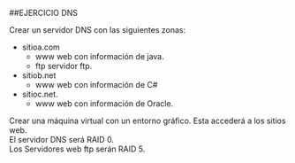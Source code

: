 ##EJERCICIO DNS

Crear un servidor DNS con las siguientes zonas:  
- sitioa.com  
    - www web con información de java.  
    - ftp servidor ftp.  
- sitiob.net
    - www web con información de C#  
- sitioc.net.
    - www web con información de Oracle.  
    

Crear una máquina virtual con un entorno gráfico. Esta accederá a los sitios web.  
El servidor DNS será RAID 0.  
Los Servidores web ftp serán RAID 5.
